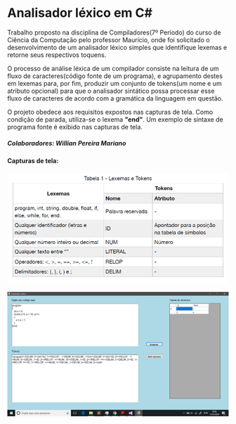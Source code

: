 # Analisador léxico em C#

  Trabalho proposto na disciplina de Compiladores(7º Período) do curso de Ciência da Computação pelo professor Maurício, onde foi solicitado o desenvolvimento de um analisador léxico simples que identifique lexemas e retorne seus respectivos toquens. 
  
  O processo de análise léxica de um compilador consiste na leitura de um fluxo de caracteres(código fonte de um programa), e agrupamento destes em lexemas para, por fim, produzir um conjunto de tokens(um nome e um atributo opcional) para que o analisador sintático possa processar esse fluxo de caracteres de acordo com a gramática da linguagem em questão. 
  
  O projeto obedece aos requisitos expostos nas capturas de tela. Como condição de parada, utiliza-se o lexema **"end"**. Um exemplo de sintaxe de programa fonte é exibido nas capturas de tela.
  
##### Colaboradores: Willian Pereira Mariano 

#### Capturas de tela:

![Requisitos para o analisador léxico](screenshots/requisitos.PNG)

![Captura de tela do programa](screenshots/captura_programa.png)



